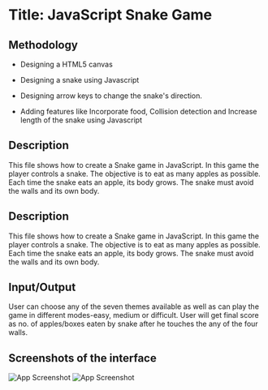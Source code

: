 
# Title: JavaScript Snake Game

## Methodology

- Designing a HTML5 canvas

- Designing a snake using Javascript

- Designing arrow keys to change the snake's direction.

- Adding features like Incorporate food, Collision detection and Increase length of the snake using Javascript


## Description
This file shows how to create a Snake game in JavaScript.
In this game the player controls a snake. The objective is to eat as many apples as possible. Each time the snake eats an apple, its body grows. The snake must avoid the walls and its own body.

## Description
This file shows how to create a Snake game in JavaScript.
In this game the player controls a snake. The objective is to eat as many apples as possible. Each time the snake eats an apple, its body grows. The snake must avoid the walls and its own body.

## Input/Output
User can choose any of the seven themes available as well as can play the game in different modes-easy, medium or difficult.
User will get final score as no. of apples/boxes eaten by snake after he touches the  any of the four walls. 

## Screenshots of the interface

![App Screenshot](https://love2dev.com/img/wide310x150logoscale-400-1240x600.png)
![App Screenshot](https://i.stack.imgur.com/KXwNK.png)